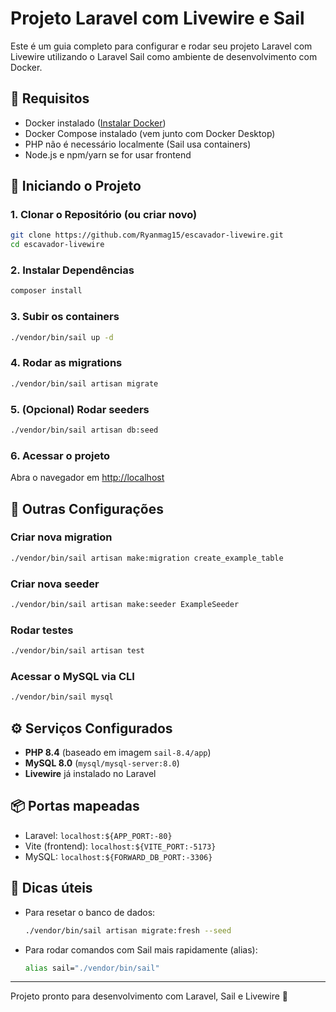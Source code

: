 
# Projeto Laravel com Livewire e Sail

Este é um guia completo para configurar e rodar seu projeto Laravel com Livewire utilizando o Laravel Sail como ambiente de desenvolvimento com Docker.

## 🧱 Requisitos

- Docker instalado ([Instalar Docker](https://www.docker.com/get-started))
- Docker Compose instalado (vem junto com Docker Desktop)
- PHP não é necessário localmente (Sail usa containers)
- Node.js e npm/yarn se for usar frontend

## 🚀 Iniciando o Projeto

### 1. Clonar o Repositório (ou criar novo)

```bash
git clone https://github.com/Ryanmag15/escavador-livewire.git
cd escavador-livewire
```

### 2. Instalar Dependências

```bash
composer install
```

### 3. Subir os containers

```bash
./vendor/bin/sail up -d
```

### 4. Rodar as migrations

```bash
./vendor/bin/sail artisan migrate
```

### 5. (Opcional) Rodar seeders

```bash
./vendor/bin/sail artisan db:seed
```

### 6. Acessar o projeto

Abra o navegador em [http://localhost](http://localhost)

## 🔧 Outras Configurações

### Criar nova migration

```bash
./vendor/bin/sail artisan make:migration create_example_table
```

### Criar nova seeder

```bash
./vendor/bin/sail artisan make:seeder ExampleSeeder
```

### Rodar testes

```bash
./vendor/bin/sail artisan test
```

### Acessar o MySQL via CLI

```bash
./vendor/bin/sail mysql
```

## ⚙️ Serviços Configurados

- **PHP 8.4** (baseado em imagem `sail-8.4/app`)
- **MySQL 8.0** (`mysql/mysql-server:8.0`)
- **Livewire** já instalado no Laravel

## 📦 Portas mapeadas

- Laravel: `localhost:${APP_PORT:-80}`
- Vite (frontend): `localhost:${VITE_PORT:-5173}`
- MySQL: `localhost:${FORWARD_DB_PORT:-3306}`

## 🧠 Dicas úteis

- Para resetar o banco de dados:  
  ```bash
  ./vendor/bin/sail artisan migrate:fresh --seed
  ```

- Para rodar comandos com Sail mais rapidamente (alias):
  ```bash
  alias sail="./vendor/bin/sail"
  ```

---

Projeto pronto para desenvolvimento com Laravel, Sail e Livewire 🚀
